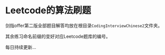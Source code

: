 # Leetcode的算法刷题

剑指offer第二版全部题目解答均放在根目录`CodingInterviewChinese2`文件夹。

其余练习命名前缀的变好对应Leetcode题库的编号。

每日持续更新...

